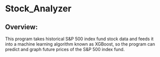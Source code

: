 # Stock_Analyzer

## Overview:
This program takes historical S&P 500 index fund stock data and feeds it into a machine learning algorithm known as XGBoost, so the program can predict and graph future prices of the S&P 500 index fund. 

 

